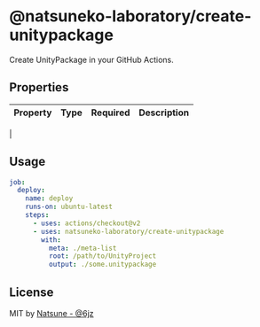 # @natsuneko-laboratory/create-unitypackage

Create UnityPackage in your GitHub Actions.

## Properties

| Property | Type | Required | Description |
| -------- | ---- | -------- | ----------- |

|

## Usage

```yaml
job:
  deploy:
    name: deploy
    runs-on: ubuntu-latest
    steps:
      - uses: actions/checkout@v2
      - uses: natsuneko-laboratory/create-unitypackage
        with:
          meta: ./meta-list
          root: /path/to/UnityProject
          output: ./some.unitypackage
```

## License

MIT by [Natsune - @6jz](https://twitter.com/6jz)
